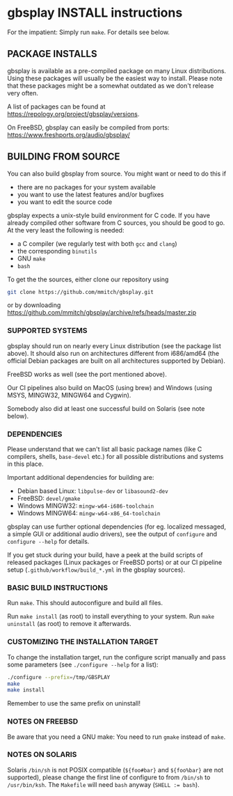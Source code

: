
# gbsplay INSTALL instructions

For the impatient: Simply run `make`.  For details see below.

## PACKAGE INSTALLS

gbsplay is available as a pre-compiled package on many Linux
distributions.  Using these packages will usually be the easiest way
to install.  Please note that these packages might be a somewhat
outdated as we don't release very often.

A list of packages can be found at
<https://repology.org/project/gbsplay/versions>.

On FreeBSD, gbsplay can easily be compiled from ports:
<https://www.freshports.org/audio/gbsplay/>

## BUILDING FROM SOURCE

You can also build gbsplay from source.
You might want or need to do this if

- there are no packages for your system available
- you want to use the latest features and/or bugfixes
- you want to edit the source code

gbsplay expects a unix-style build environment for C code.  If you
have already compiled other software from C sources, you should be
good to go.  At the very least the following is needed:

- a C compiler (we regularly test with both `gcc` and `clang`)
- the corresponding `binutils`
- GNU `make`
- `bash`

To get the the sources, either clone our repository using

```sh
git clone https://github.com/mmitch/gbsplay.git
```

or by downloading <https://github.com/mmitch/gbsplay/archive/refs/heads/master.zip>

### SUPPORTED SYSTEMS

gbsplay should run on nearly every Linux distribution (see the package
list above).  It should also run on architectures different from
i686/amd64 (the official Debian packages are built on all
architectures supported by Debian).

FreeBSD works as well (see the port mentioned above).

Our CI pipelines also build on MacOS (using brew) and Windows (using
MSYS, MINGW32, MINGW64 and Cygwin).

Somebody also did at least one successful build on Solaris (see note below).

### DEPENDENCIES

Please understand that we can't list all basic package names (like C
compilers, shells, `base-devel` etc.) for all possible distributions
and systems in this place.

Important additional dependencies for building are:

- Debian based Linux: `libpulse-dev` or `libasound2-dev`
- FreeBSD: `devel/gmake`
- Windows MINGW32: `mingw-w64-i686-toolchain`
- Windows MINGW64: `mingw-w64-x86_64-toolchain`

gbsplay can use further optional dependencies (for eg. localized
messaged, a simple GUI or additional audio drivers), see the output of
`configure` and `configure --help` for details.

If you get stuck during your build, have a peek at the build scripts
of released packages (Linux packages or FreeBSD ports) or at our CI
pipeline setup (`.github/workflow/build_*.yml` in the gbsplay
sources).

### BASIC BUILD INSTRUCTIONS

Run `make`.  This should autoconfigure and build all files.

Run `make install` (as root) to install everything to your system.
Run `make uninstall` (as root) to remove it afterwards.

### CUSTOMIZING THE INSTALLATION TARGET

To change the installation target, run the configure script manually
and pass some parameters (see `./configure --help` for a list):

```sh
./configure --prefix=/tmp/GBSPLAY
make
make install
```

Remember to use the same prefix on uninstall!

### NOTES ON FREEBSD

Be aware that you need a GNU make: You need to run `gmake` instead of `make`.

### NOTES ON SOLARIS

Solaris `/bin/sh` is not POSIX compatible (`${foo#bar}` and `${foo%bar}` are
not supported), please change the first line of configure to from `/bin/sh`
to `/usr/bin/ksh`.  The `Makefile` will need `bash` anyway (`SHELL := bash`).
